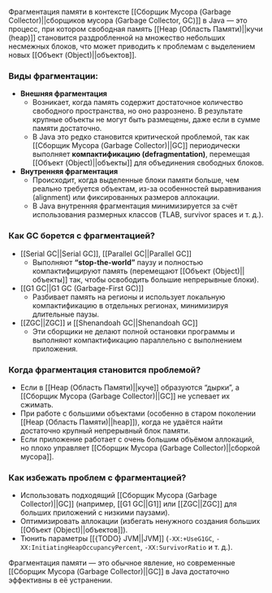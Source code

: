 Фрагментация памяти в контексте [[Сборщик Мусора (Garbage Collector)||сборщиков мусора (Garbage Collector, GC)]] в Java — это процесс, при котором свободная память [[Heap (Область Памяти)||кучи (heap)]] становится раздробленной на множество небольших несмежных блоков, что может приводить к проблемам с выделением новых [[Объект (Object)||объектов]].

### Виды фрагментации:

- **Внешняя фрагментация**
	- Возникает, когда память содержит достаточное количество свободного пространства, но оно разрознено. В результате крупные объекты не могут быть размещены, даже если в сумме памяти достаточно.
	- В Java это редко становится критической проблемой, так как [[Сборщик Мусора (Garbage Collector)||GC]] периодически выполняет **компактификацию (defragmentation)**, перемещая [[Объект (Object)||объекты]] для объединения свободных блоков.
- **Внутренняя фрагментация**
	- Происходит, когда выделенные блоки памяти больше, чем реально требуется объектам, из-за особенностей выравнивания (alignment) или фиксированных размеров аллокации.
	- В Java внутренняя фрагментация минимизируется за счёт использования размерных классов (TLAB, survivor spaces и т. д.).


### Как GC борется с фрагментацией?

- [[Serial GC||Serial GC]], [[Parallel GC||Parallel GC]]
	- Выполняют **“stop-the-world”** паузу и полностью компактифицируют память (перемещают [[Объект (Object)||объекты]] так, чтобы освободить большие непрерывные блоки).
- [[G1 GC||G1 GC (Garbage-First GC)]]
	- Разбивает память на регионы и использует локальную компактификацию в отдельных регионах, минимизируя длительные паузы.
- [[ZGC||ZGC]] и [[Shenandoah GC||Shenandoah GC]]
	- Эти сборщики не делают полной остановки программы и выполняют компактификацию параллельно с выполнением приложения.


### Когда фрагментация становится проблемой?

- Если в [[Heap (Область Памяти)||куче]] образуются “дырки”, а [[Сборщик Мусора (Garbage Collector)||GC]] не успевает их сжимать.
- При работе с большими объектами (особенно в старом поколении [[Heap (Область Памяти)||heap]]), когда не удаётся найти достаточно крупный непрерывный блок памяти.
- Если приложение работает с очень большим объёмом аллокаций, но плохо управляет [[Сборщик Мусора (Garbage Collector)||сборкой мусора]].


### Как избежать проблем с фрагментацией?

- Использовать подходящий [[Сборщик Мусора (Garbage Collector)||GC]] (например, [[G1 GC||G1]] или [[ZGC||ZGC]] для больших приложений с низкими паузами).
- Оптимизировать аллокации (избегать ненужного создания больших [[Объект (Object)||объектов]]).
- Тюнить параметры [[{TODO} JVM||JVM]] (`-XX:+UseG1GC`, `-XX:InitiatingHeapOccupancyPercent`, `-XX:SurvivorRatio` и т. д.).


Фрагментация памяти — это обычное явление, но современные [[Сборщик Мусора (Garbage Collector)||GC]] в Java достаточно эффективны в её устранении.